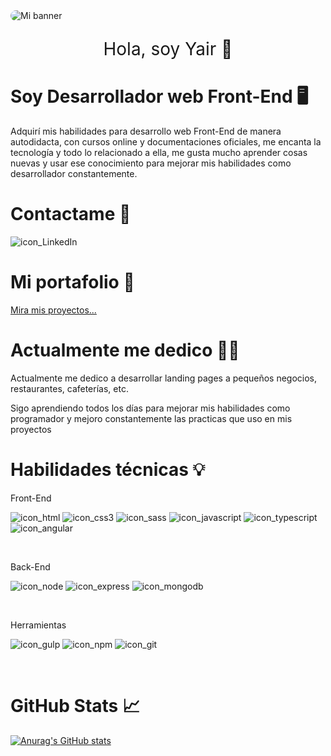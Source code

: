 <!--
**LM-Yair/LM-Yair** is a ✨ _special_ ✨ repository because its `README.md` (this file) appears on your GitHub profile.

Here are some ideas to get you started:

- 🔭 I’m currently working on ...
- 🌱 I’m currently learning ...
- 👯 I’m looking to collaborate on ...
- 🤔 I’m looking for help with ...
- 💬 Ask me about ...
- 📫 How to reach me: ...
- 😄 Pronouns: ...
- ⚡ Fun fact: ...
-->
<img style="border-radius: 10px;" src="https://user-images.githubusercontent.com/47293400/131231501-e1e5dece-0de8-4d3a-9ab3-3bef248b84c2.gif" alt="Mi banner">

<p align="center" style="font-size: 2em; font-weight:400;">Hola, soy Yair 👋</p>

### <h1>Soy Desarrollador web Front-End 🖥️</h1>

<p>Adquirí mis habilidades para desarrollo web Front-End de manera autodidacta, con cursos online y documentaciones oficiales, me encanta la tecnología y todo lo relacionado a ella, me gusta mucho aprender cosas nuevas y usar ese conocimiento para mejorar mis habilidades como desarrollador constantemente.</p>

### <h1>Contactame 🤝</h1>
<a href="https://www.linkedin.com/in/yair-lazaro/" target="_blank"><img align="left" src="https://img.shields.io/badge/linkedin-%230077B5.svg?style=for-the-badge&logo=linkedin&logoColor=white" alt="icon_LinkedIn"></a>
<br>

### <h1>Mi portafolio 💼</h1>
<!-- ![Portfolio](https://img.shields.io/badge/Portfolio-%23000000.svg?style=for-the-badge&logo=firefox&logoColor=#FF7139) -->
<a href="http://yair-portafolio.herokuapp.com/" target="_blank">Mira mis proyectos...</a>
<br>

### <h1>Actualmente me dedico 👨‍💻</h1>

<p>Actualmente me dedico a desarrollar landing pages a pequeños negocios, restaurantes, cafeterías, etc.</p>
<p>Sigo aprendiendo todos los días para mejorar mis habilidades como programador y mejoro constantemente las practicas que uso en mis proyectos</p>

### <h1>Habilidades técnicas 💡</h1>

<p>Front-End</p>
<p display="felx" flex-wrap="wrap">
<img alt="icon_html" src="https://img.shields.io/badge/html5-%23E34F26.svg?style=for-the-badge&logo=html5&logoColor=white">
<img alt="icon_css3" src="https://img.shields.io/badge/css3-%231572B6.svg?style=for-the-badge&logo=css3&logoColor=white">
<img alt="icon_sass" src="https://img.shields.io/badge/SASS-hotpink.svg?style=for-the-badge&logo=SASS&logoColor=white">
<img alt="icon_javascript" src="https://img.shields.io/badge/javascript-%23323330.svg?style=for-the-badge&logo=javascript&logoColor=%23F7DF1E">
<img alt="icon_typescript" src="https://img.shields.io/badge/typescript-%23007ACC.svg?style=for-the-badge&logo=typescript&logoColor=white">
<img alt="icon_angular" src="https://img.shields.io/badge/angular.js-%23E23237.svg?style=for-the-badge&logo=angularjs&logoColor=white">
</p>
<br>

<P>Back-End</p>
<p display="felx" flex-wrap="wrap">
<img alt="icon_node" src="https://img.shields.io/badge/node.js-6DA55F?style=for-the-badge&logo=node.js&logoColor=white">
<img alt="icon_express" src="https://img.shields.io/badge/express.js-%23404d59.svg?style=for-the-badge&logo=express&logoColor=%2361DAFB">
<img alt="icon_mongodb" src="https://img.shields.io/badge/MongoDB-%234ea94b.svg?style=for-the-badge&logo=mongodb&logoColor=white">
</p>
<br>

<p>Herramientas</p>
<p display="felx" flex-wrap="wrap">
<img alt="icon_gulp" src="https://img.shields.io/badge/GULP-%23CF4647.svg?style=for-the-badge&logo=gulp&logoColor=white">
<img alt="icon_npm" src="https://img.shields.io/badge/NPM-%23000000.svg?style=for-the-badge&logo=npm&logoColor=white">
<img alt="icon_git" src="https://img.shields.io/badge/git-%23F05033.svg?style=for-the-badge&logo=git&logoColor=white">
</p>
<br>

### <h1>GitHub Stats 📈</h1>

[![Anurag's GitHub stats](https://github-readme-stats.vercel.app/api?username=LM-Yair&count_private=true&show_icons=true&theme=gruvbox)](https://github.com/anuraghazra/github-readme-stats)

